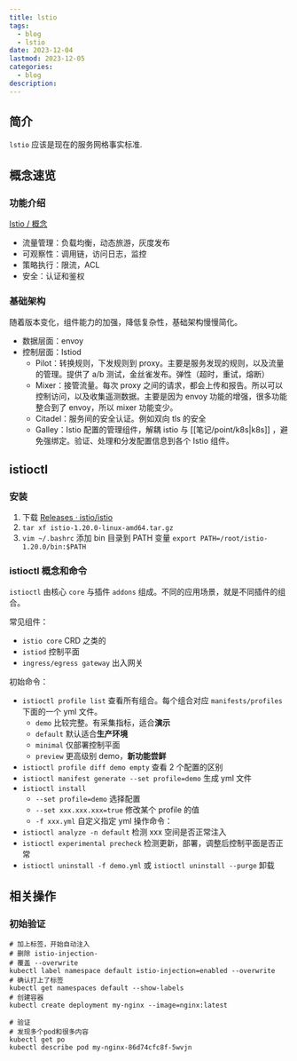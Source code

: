 ```yaml
---
title: lstio
tags:
  - blog
  - lstio
date: 2023-12-04
lastmod: 2023-12-05
categories:
  - blog
description: 
---
```


## 简介

`lstio` 应该是现在的服务网格事实标准.

## 概念速览

### 功能介绍

[Istio / 概念](https://istio.io/latest/zh/docs/concepts/)

- 流量管理：负载均衡，动态旅游，灰度发布
- 可观察性：调用链，访问日志，监控
- 策略执行：限流，ACL
- 安全：认证和鉴权

### 基础架构

随着版本变化，组件能力的加强，降低复杂性，基础架构慢慢简化。

- 数据层面：envoy
- 控制层面：Istiod
    - Pilot：转换规则，下发规则到 proxy。主要是服务发现的规则，以及流量的管理。提供了 a/b 测试，金丝雀发布。弹性（超时，重试，熔断）
    - Mixer：接管流量。每次 proxy 之间的请求，都会上传和报告。所以可以控制访问，以及收集遥测数据。主要是因为 envoy 功能的增强，很多功能整合到了 envoy，所以 mixer 功能变少。
    - Citadel：服务间的安全认证。例如双向 tls 的安全
    - Galley：Istio 配置的管理组件，解耦 istio 与 [[笔记/point/k8s|k8s]] ，避免强绑定。验证、处理和分发配置信息到各个 Istio 组件。

## istioctl

### 安装

1. 下载 [Releases · istio/istio](https://github.com/istio/istio/releases)
2. `tar xf istio-1.20.0-linux-amd64.tar.gz`
3. `vim ~/.bashrc` 添加 bin 目录到 PATH 变量 `export PATH=/root/istio-1.20.0/bin:$PATH`

### istioctl 概念和命令

`istioctl` 由核心 `core` 与插件 `addons` 组成。不同的应用场景，就是不同插件的组合。

常见组件：

- `istio core` CRD 之类的
- `istiod` 控制平面
- `ingress/egress gateway` 出入网关

初始命令：

- `istioctl profile list` 查看所有组合。每个组合对应 `manifests/profiles` 下面的一个 yml 文件。
    - `demo` 比较完整。有采集指标，适合**演示**
    - `default` 默认适合**生产环境**
    - `minimal` 仅部署控制平面
    - `preview` 更高级别 demo，**新功能尝鲜**
- `istioctl profile diff demo empty` 查看 2 个配置的区别
- `istioctl manifest generate --set profile=demo` 生成 yml 文件
- `istioctl install`
    - `--set profile=demo` 选择配置
    - `--set xxx.xxx.xxx=true` 修改某个 profile 的值
    - `-f xxx.yml` 自定义指定 yml
操作命令：
- `istioctl analyze -n default` 检测 xxx 空间是否正常注入
- `istioctl experimental precheck` 检测更新，部署，调整后控制平面是否正常
- `istioctl uninstall -f demo.yml` 或 `istioctl uninstall --purge` 卸载

## 相关操作

### 初始验证

```shell
# 加上标签，开始自动注入
# 删除 istio-injection-
# 覆盖 --overwrite
kubectl label namespace default istio-injection=enabled --overwrite
# 确认打上了标签
kubectl get namespaces default --show-labels
# 创建容器
kubectl create deployment my-nginx --image=nginx:latest

# 验证
# 发现多个pod和很多内容
kubectl get po
kubectl describe pod my-nginx-86d74cfc8f-5wvjn
```
